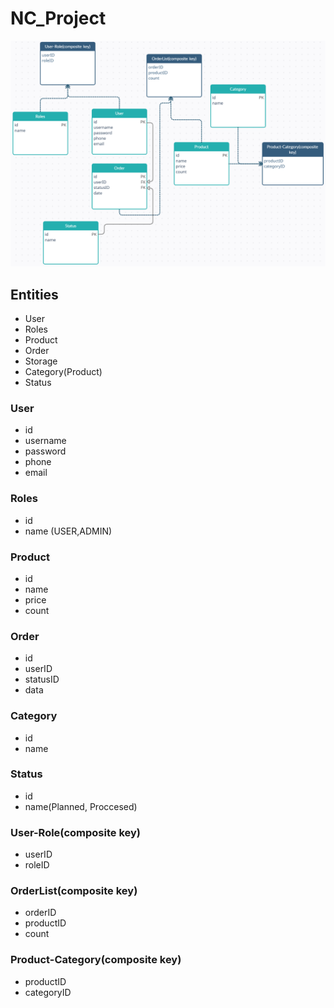 # NC_Project

![Entyties](https://github.com/Aliluev/NC_Project/blob/main/finalEntities.png)

## Entities
* User
* Roles
* Product
* Order
* Storage
* Category(Product)
* Status

### User
* id
* username
* password
* phone
* email

### Roles
* id
* name (USER,ADMIN)

### Product 
* id
* name
* price
* count

### Order
* id
* userID
* statusID
* data


### Category
* id
* name 

### Status
* id
* name(Planned, Proccesed)

### User-Role(composite key)
* userID
* roleID

### OrderList(composite key)
* orderID
* productID
* count

### Product-Category(composite key)
* productID
* categoryID


